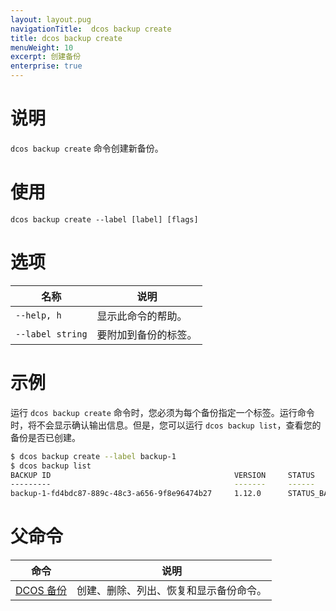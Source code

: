 ```yaml
---
layout: layout.pug
navigationTitle:  dcos backup create
title: dcos backup create
menuWeight: 10
excerpt: 创建备份 
enterprise: true
---
```


# 说明

`dcos backup create` 命令创建新备份。

# 使用

```
dcos backup create --label [label] [flags]
```

# 选项

| 名称 | 说明 |
|---------|-------------|
| `--help, h` | 显示此命令的帮助。 |
| `--label string` | 要附加到备份的标签。 |

# 示例

运行 `dcos backup create` 命令时，您必须为每个备份指定一个标签。运行命令时，将不会显示确认输出信息。但是，您可以运行 `dcos backup list`，查看您的备份是否已创建。

```bash
$ dcos backup create --label backup-1
$ dcos backup list
BACKUP ID                                         VERSION     STATUS                TIMESTAMP
---------                                         -------     ------                ---------
backup-1-fd4bdc87-889c-48c3-a656-9f8e96474b27     1.12.0      STATUS_BACKING_UP     2019-03-18 23:06:41.836197172 +0000 UTC
```

# 父命令

| 命令 | 说明 |
|---------|-------------|
| [DCOS 备份](/1.12/cli/command-reference/dcos-backup/) | 创建、删除、列出、恢复和显示备份命令。 |


